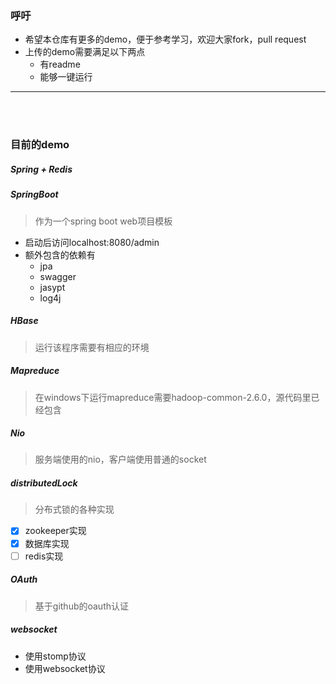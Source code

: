 ### 呼吁
- 希望本仓库有更多的demo，便于参考学习，欢迎大家fork，pull request
- 上传的demo需要满足以下两点
    - 有readme
    - 能够一键运行
---
<BR><BR>

### 目前的demo
##### Spring + Redis
#####  SpringBoot
> 作为一个spring boot web项目模板
- 启动后访问localhost:8080/admin
- 额外包含的依赖有
  - jpa
  - swagger
  - jasypt
  - log4j
#####  HBase
> 运行该程序需要有相应的环境
#####  Mapreduce
> 在windows下运行mapreduce需要hadoop-common-2.6.0，源代码里已经包含
#####  Nio
> 服务端使用的nio，客户端使用普通的socket
#####  distributedLock
> 分布式锁的各种实现
- [x] zookeeper实现
- [x] 数据库实现
- [ ] redis实现 
##### OAuth
> 基于github的oauth认证
##### websocket
- 使用stomp协议
- 使用websocket协议